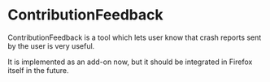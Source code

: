 ContributionFeedback
====================
ContributionFeedback is a tool which lets user know that crash reports sent by the user is very useful.

It is implemented as an add-on now, but it should be integrated in Firefox itself in the future.
